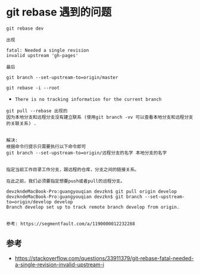 # git rebase 遇到的问题


```
git rebase dev

出现

fatal: Needed a single revision
invalid upstream 'gh-pages'

最后 

git branch --set-upstream-to=origin/master

git rebase -i --root

```

- `There is no tracking information for the current branch`

```
git pull --rebase 出现的
因为本地分支和远程分支没有建立联系 (使用git branch -vv 可以查看本地分支和远程分支的关联关系) .


解决: 
根据命令行提示只需要执行以下命令即可
git branch --set-upstream-to=origin/远程分支的名字 本地分支的名字


指定当前工作目录工作分支，跟远程的仓库，分支之间的链接关系。

在此之前，我们必须要指定想要push或者pull的远程分支。

devzkndeMacBook-Pro:guangyouqian devzkn$ git pull origin develop
devzkndeMacBook-Pro:guangyouqian devzkn$ git branch --set-upstream-to=origin/develop develop
Branch develop set up to track remote branch develop from origin.


参考: https://segmentfault.com/a/1190000012232288
```


## 参考
- https://stackoverflow.com/questions/33911379/git-rebase-fatal-needed-a-single-revision-invalid-upstream-i

